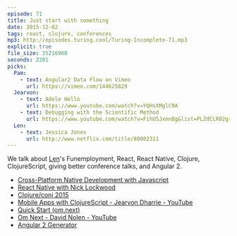 ```yaml
---
episode: 71
title: Just start with something
date: 2015-12-02
tags: react, clojure, conferences
mp3: http://episodes.turing.cool/Turing-Incomplete-71.mp3
explicit: true
file_size: 35216960
seconds: 2201
picks:
  Pam:
    - text: Angular2 Data Flow on Vimeo
      url: https://vimeo.com/144625829
  Jearvon:
    - text: Adele Hello
      url: https://www.youtube.com/watch?v=YQHsXMglC9A
    - text: Debugging with the Scientific Method
      url: https://www.youtube.com/watch?v=FihU5JxmnBg&list=PLZdCLR02grLrl5ie970A24kvti21hGiOf&index=2
  Len:
    - text: Jessica Jones
      url: http://www.netflix.com/title/80002311
---
```


We talk about [Len](http://twitter.com/ignu)'s Funemployment, React, React Native, Clojure, ClojureScript, giving better conference talks, and Angular 2.

* [Cross-Platform Native Development with Javascript](https://www.nativescript.org/)
* [React Native with Nick Lockwood](http://www.raywenderlich.com/106144/react-native-with-nick-lockwood-podcast-s04-e02)
* [Clojure/conj 2015](http://clojure-conj.org/)
* [Mobile Apps with ClojureScript - Jearvon Dharrie - YouTube](https://www.youtube.com/watch?v=GDA-g6Ca_dQ)
* [Quick Start (om.next)](https://github.com/omcljs/om/wiki/Quick-Start-(om.next))
* [Om Next - David Nolen - YouTube](https://www.youtube.com/watch?v=ByNs9TG30E8)
* [Angular 2 Generator](https://github.com/swirlycheetah/generator-angular2)
